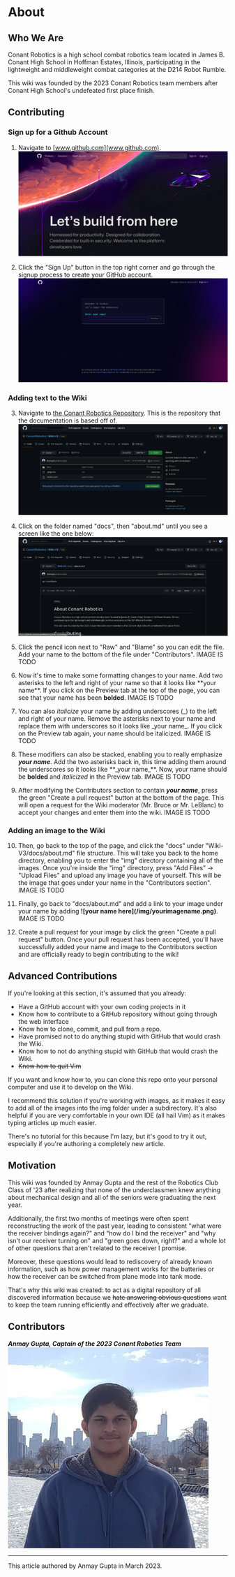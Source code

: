 # About

## Who We Are

Conant Robotics is a high school combat robotics team located in James B. Conant High School in Hoffman Estates, Illinois, participating in the lightweight and middleweight combat categories at the D214 Robot Rumble.

This wiki was founded by the 2023 Conant Robotics team members after Conant High School's undefeated first place finish. 

## Contributing

### Sign up for a Github Account

1. Navigate to [www.github.com](www.github.com).
![github home page](img/signup/signup1.png)

2. Click the "Sign Up" button in the top right corner and go through the signup process to create your GitHub account.
![sign up process](img/signup/signup2.png)

### Adding text to the Wiki

3. Navigate to [the Conant Robotics Repository](https://github.com/ConantRobotics/Wiki-V3). This is the repository that the documentation is based off of.
![robotics repo](img/signup/signup3.png)

4. Click on the folder named "docs", then "about.md" until you see a screen like the one below:
![index file](img/signup/signup4.png)

5. Click the pencil icon next to "Raw" and "Blame" so you can edit the file. Add your name to the bottom of the file under "Contributors". IMAGE IS TODO

6. Now it's time to make some formatting changes to your name. Add two asterisks to the left and right of your name so that it looks like \*\*your name\*\*. If you click on the Preview tab at the top of the page, you can see that your name has been **bolded**. IMAGE IS TODO

7. You can also _italicize_  your name by adding underscores (\_) to the left and right of your name. Remove the asterisks next to your name and replace them with underscores so it looks like \_your name\_. If you click on the Preview tab again, your name should be italicized. IMAGE IS TODO

8. These modifiers can also be stacked, enabling you to really emphasize _**your name**_. Add the two asterisks back in, this time adding them around the underscores so it looks like \*\*\_your name\_\*\*. Now, your name should be **bolded** and _italicized_ in the Preview tab. IMAGE IS TODO

9. After modifying the Contributors section to contain **_your name_**, press the green "Create a pull request" button at the bottom of the page. This will open a request for the Wiki moderator (Mr. Bruce or Mr. LeBlanc) to accept your changes and enter them into the wiki. IMAGE IS TODO

### Adding an image to the Wiki

10. Then, go back to the top of the page, and click the "docs" under "Wiki-V3/docs/about.md" file structure. This will take you back to the home directory, enabling you to enter the "img" directory containing all of the images. Once you're inside the "img" directory, press "Add Files" -> "Upload Files" and upload any image you have of yourself. This will be the image that goes under your name in the "Contributors section". IMAGE IS TODO

11. Finally, go back to "docs/about.md" and add a link to your image under your name by adding **\!\[your name here\]\(/img/yourimagename.png\)**. IMAGE IS TODO

12. Create a pull request for your image by click the green "Create a pull request" button. Once your pull request has been accepted, you'll have successfully added your name and image to the Contributors section and are officially ready to begin contributing to the wiki!

## Advanced Contributions

If you're looking at this section, it's assumed that you already:  
- Have a GitHub account with your own coding projects in it  
- Know how to contribute to a GitHub repository without going through the web interface  
- Know how to clone, commit, and pull from a repo.  
- Have promised not to do anything stupid with GitHub that would crash the Wiki.  
- Know how to not do anything stupid with GitHub that would crash the Wiki.  
- ~~Know how to quit Vim~~

If you want and know how to, you can clone this repo onto your personal computer and use it to develop on the Wiki. 

I recommend this solution if you're working with images, as it makes it easy to add all of the images into the img folder under a subdirectory. It's also helpful if you are very comfortable in your own IDE (all hail Vim) as it makes typing articles up much easier.

There's no tutorial for this because I'm lazy, but it's good to try it out, especially if you're authoring a completely new article.

## Motivation

This wiki was founded by Anmay Gupta and the rest of the Robotics Club Class of '23 after realizing that none of the underclassmen knew anything about mechanical design and all of the seniors were graduating the next year.

Additionally, the first two months of meetings were often spent reconstructing the work of the past year, leading to consistent "what were the receiver bindings again?" and "how do I bind the receiver" and "why isn't our receiver turning on" and "green goes down, right?" and a whole lot of other questions that aren't related to the receiver I promise.

Moreover, these questions would lead to rediscovery of already known information, such as how power management works for the batteries or how the receiver can be switched from plane mode into tank mode.

That's why this wiki was created: to act as a digital repository of all discovered information because we ~~hate answering obvious questions~~ want to keep the team running efficiently and effectively after we graduate.

## Contributors

_**Anmay Gupta, Captain of the 2023 Conant Robotics Team**_  
![Anmay Gupta](img/idiot.jpg)

---
This article authored by Anmay Gupta in March 2023.
